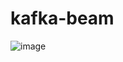# kafka-beam
![image](https://github.com/user-attachments/assets/d55323f0-ee19-468e-a762-5ad9c08a5429)
